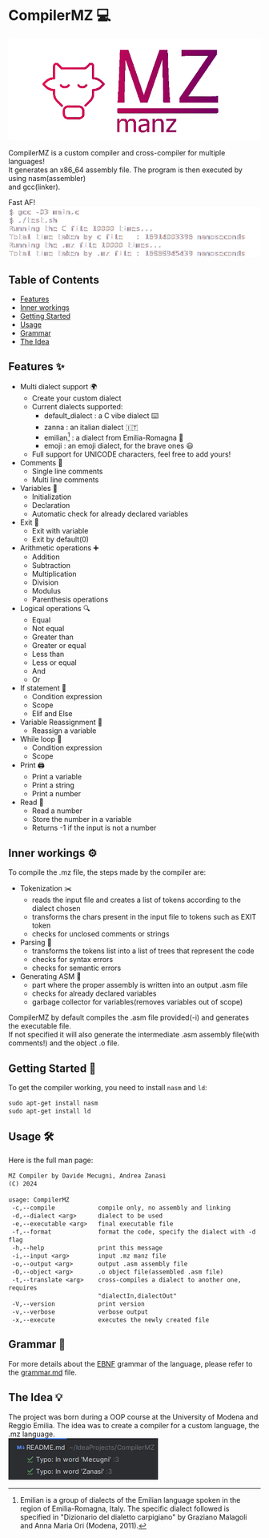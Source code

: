 # CompilerMZ :computer:

![Compiler logo](READMESOURCES/logo.png)

CompilerMZ is a custom compiler and cross-compiler for multiple languages! \
It generates an x86_64 assembly file. The program is then executed by using nasm(assembler) \
and gcc(linker).

Fast AF! \
![C vs MZ](READMESOURCES/CvsMZ.png)

## Table of Contents
- [Features](#features-sparkles)
- [Inner workings](#inner-workings-gear)
- [Getting Started](#getting-started-rocket)
- [Usage](#usage-hammer_and_wrench)
- [Grammar](#grammar-book)
- [The Idea](#the-idea-bulb)

## Features :sparkles:

- Multi dialect support :earth_africa:
  - Create your custom dialect
  - Current dialects supported:
    - default_dialect : a C vibe dialect :keyboard:
    - zanna : an italian dialect :it:
    - emilian[^1] : a dialect from Emilia-Romagna :spaghetti:
    - emoji : an emoji dialect, for the brave ones :smiley:
  - Full support for UNICODE characters, feel free to add yours!
- Comments :speech_balloon:
  - Single line comments
  - Multi line comments
- Variables :abacus:
  - Initialization
  - Declaration
  - Automatic check for already declared variables
- Exit :door:
  - Exit with variable
  - Exit by default(0)
- Arithmetic operations :heavy_plus_sign:
  - Addition
  - Subtraction
  - Multiplication
  - Division
  - Modulus
  - Parenthesis operations
- Logical operations :mag:
  - Equal
  - Not equal
  - Greater than
  - Greater or equal
  - Less than
  - Less or equal
  - And
  - Or
- If statement :triangular_flag_on_post:
  - Condition expression
  - Scope
  - Elif and Else
- Variable Reassignment :arrows_counterclockwise:
  - Reassign a variable
- While loop :repeat:
  - Condition expression
  - Scope
- Print :printer:
  - Print a variable
  - Print a string
  - Print a number
- Read :blue_book:
  - Read a number
  - Store the number in a variable
  - Returns -1 if the input is not a number

## Inner workings :gear:
To compile the .mz file, the steps made by the compiler are:
- Tokenization :scissors:
  - reads the input file and creates a list of tokens according to the dialect chosen 
  - transforms the chars present in the input file to tokens such as EXIT token
  - checks for unclosed comments or strings
- Parsing :deciduous_tree:
  - transforms the tokens list into a list of trees that represent the code
  - checks for syntax errors
  - checks for semantic errors
- Generating ASM :hammer:
  - part where the proper assembly is written into an output .asm file
  - checks for already declared variables
  - garbage collector for variables(removes variables out of scope)

CompilerMZ by default compiles the .asm file provided(-i) and generates the executable file. \
If not specified it will also generate the intermediate .asm assembly file(with comments!) and the object .o file.
## Getting Started :rocket:

To get the compiler working, you need to install `nasm` and `ld`:

```shell
sudo apt-get install nasm
sudo apt-get install ld
```

## Usage :hammer_and_wrench:
Here is the full man page:
```shell
MZ Compiler by Davide Mecugni, Andrea Zanasi
(C) 2024

usage: CompilerMZ
 -c,--compile            compile only, no assembly and linking
 -d,--dialect <arg>      dialect to be used
 -e,--executable <arg>   final executable file
 -f,--format             format the code, specify the dialect with -d flag
 -h,--help               print this message
 -i,--input <arg>        input .mz manz file
 -o,--output <arg>       output .asm assembly file
 -O,--object <arg>       .o object file(assembled .asm file)
 -t,--translate <arg>    cross-compiles a dialect to another one, requires
                         "dialectIn,dialectOut"
 -V,--version            print version
 -v,--verbose            verbose output
 -x,--execute            executes the newly created file
```

## Grammar :book:

For more details about the [EBNF](https://en.wikipedia.org/wiki/Extended_Backus%E2%80%93Naur_form) grammar of the language, please refer to the [grammar.md](grammar.md) file.

## The Idea :bulb:
The project was born during a OOP course at the University of Modena and Reggio Emilia. The idea was to create a compiler for a custom language, the .mz language.  
<img src="READMESOURCES/warning.png" alt="CompilerMZ"></img>

[^1]: Emilian is a group of dialects of the Emilian language spoken in the region of Emilia-Romagna, Italy. The specific dialect followed is specified in "Dizionario del dialetto carpigiano" by Graziano Malagoli and Anna Maria Ori (Modena, 2011).
